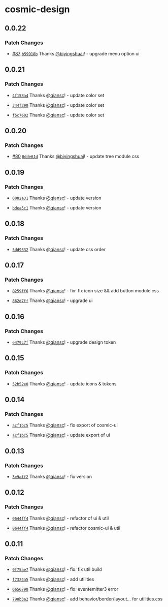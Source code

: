 # cosmic-design

## 0.0.22

### Patch Changes

-   [#87](https://github.com/design-to-release/cosmic-design/pull/87) [`b59918b`](https://github.com/design-to-release/cosmic-design/commit/b59918b4ecfd7333fff1da141490b5d3defea578) Thanks [@biyingshuai](https://github.com/biyingshuai)! - upgrade menu option ui

## 0.0.21

### Patch Changes

-   [`4f158a4`](https://github.com/design-to-release/cosmic-design/commit/4f158a4b396e836de8cb09ccc3615ccb64571d3b) Thanks [@qiansc](https://github.com/qiansc)! - update color set

*   [`344f390`](https://github.com/design-to-release/cosmic-design/commit/344f3900bc66dd1041b5129b655f5de428ac9308) Thanks [@qiansc](https://github.com/qiansc)! - update color set

-   [`f5c7602`](https://github.com/design-to-release/cosmic-design/commit/f5c7602b485d10661dc68d77c925b13830d0cae4) Thanks [@qiansc](https://github.com/qiansc)! - update color set

## 0.0.20

### Patch Changes

-   [#80](https://github.com/design-to-release/cosmic-design/pull/80) [`0dde61d`](https://github.com/design-to-release/cosmic-design/commit/0dde61d25cd5aa38328e4c1c8f720d0981ba5215) Thanks [@biyingshuai](https://github.com/biyingshuai)! - update tree module css

## 0.0.19

### Patch Changes

-   [`0002a31`](https://github.com/design-to-release/cosmic-design/commit/0002a311902e7f1f1c3a6c9644c87888c5dbe36f) Thanks [@qiansc](https://github.com/qiansc)! - update version

*   [`bdea5c1`](https://github.com/design-to-release/cosmic-design/commit/bdea5c1b5294db503516f6b451b780770dd3d15f) Thanks [@qiansc](https://github.com/qiansc)! - update version

## 0.0.18

### Patch Changes

-   [`5dd9332`](https://github.com/design-to-release/cosmic-design/commit/5dd93322e6c67b3ff361b97630522bf51d60fa08) Thanks [@qiansc](https://github.com/qiansc)! - update css order

## 0.0.17

### Patch Changes

-   [`8259ff6`](https://github.com/design-to-release/cosmic-design/commit/8259ff63cd562add2215d0fdde0f678bfab3ad3a) Thanks [@qiansc](https://github.com/qiansc)! - fix: fix icon size && add button module css

*   [`862d7ff`](https://github.com/design-to-release/cosmic-design/commit/862d7ff9ee13d4e696af255cfe011e39c9172149) Thanks [@qiansc](https://github.com/qiansc)! - upgrade ui

## 0.0.16

### Patch Changes

-   [`e479c7f`](https://github.com/design-to-release/cosmic-design/commit/e479c7fda2a814dbad653dd9718006e56e85c65d) Thanks [@qiansc](https://github.com/qiansc)! - upgrade design token

## 0.0.15

### Patch Changes

-   [`52b52e0`](https://github.com/design-to-release/cosmic-design/commit/52b52e056014f269f6c002f172d9a80ee4727bb2) Thanks [@qiansc](https://github.com/qiansc)! - update icons & tokens

## 0.0.14

### Patch Changes

-   [`acf1bc5`](https://github.com/design-to-release/cosmic-design/commit/acf1bc573034de7aa29d0cea3c5077a3105d4efc) Thanks [@qiansc](https://github.com/qiansc)! - fix export of cosmic-ui

*   [`acf1bc5`](https://github.com/design-to-release/cosmic-design/commit/acf1bc573034de7aa29d0cea3c5077a3105d4efc) Thanks [@qiansc](https://github.com/qiansc)! - update export of ui

## 0.0.13

### Patch Changes

-   [`3e9aff2`](https://github.com/design-to-release/cosmic-design/commit/3e9aff20e97e07c6b36e48461947187c3ae44b40) Thanks [@qiansc](https://github.com/qiansc)! - fix version

## 0.0.12

### Patch Changes

-   [`0644ff4`](https://github.com/design-to-release/cosmic-design/commit/0644ff47be777e519a891cedeb2ae7d594aa693f) Thanks [@qiansc](https://github.com/qiansc)! - refactor of ui & util

*   [`0644ff4`](https://github.com/design-to-release/cosmic-design/commit/0644ff47be777e519a891cedeb2ae7d594aa693f) Thanks [@qiansc](https://github.com/qiansc)! - refactor cosmic-ui & util

## 0.0.11

### Patch Changes

-   [`9f75ae7`](https://github.com/design-to-release/cosmic-design/commit/9f75ae78bc165f2aa251098bc3e996a1e3c1e170) Thanks [@qiansc](https://github.com/qiansc)! - fix: fix util build

*   [`f7324a5`](https://github.com/design-to-release/cosmic-design/commit/f7324a55c34c8d51b1a464bfbcda182dfc427d8e) Thanks [@qiansc](https://github.com/qiansc)! - add utilities

-   [`6656790`](https://github.com/design-to-release/cosmic-design/commit/6656790b99a160bab290c88e72cf65f90e6a8dd4) Thanks [@qiansc](https://github.com/qiansc)! - fix: eventemitter3 error

*   [`790b3a2`](https://github.com/design-to-release/cosmic-design/commit/790b3a2aab16b8c194a816175ed92c8d546a1f9b) Thanks [@qiansc](https://github.com/qiansc)! - add behavior/border/layout... for utilities.css
